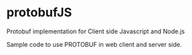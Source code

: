 # protobufJS
Protobuf implementation for Client side Javascript and Node.js

Sample code to use PROTOBUF in web client and server side.
